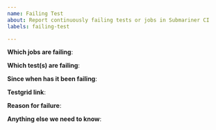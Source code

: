 ```yaml
---
name: Failing Test
about: Report continuously failing tests or jobs in Submariner CI
labels: failing-test

---
```


<!-- Please only use this template for submitting reports about continuously
failing tests or jobs in Submariner CI -->

**Which jobs are failing**:

**Which test(s) are failing**:

**Since when has it been failing**:

**Testgrid link**:

**Reason for failure**:

**Anything else we need to know**:
